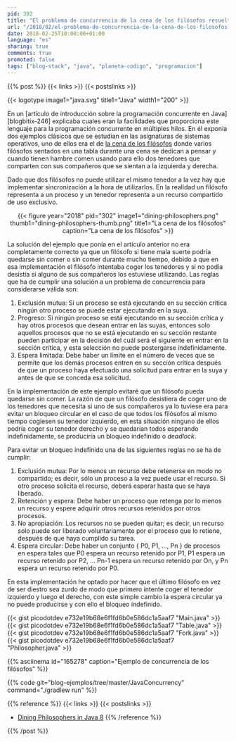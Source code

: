 ```yaml
---
pid: 302
title: "El problema de concurrencia de la cena de los filósofos resuelto con Java"
url: "/2018/02/el-problema-de-concurrencia-de-la-cena-de-los-filosofos-resuelto-con-java/"
date: 2018-02-25T10:00:00+01:00
language: "es"
sharing: true
comments: true
promoted: false
tags: ["blog-stack", "java", "planeta-codigo", "programacion"]
---
```


{{% post %}}
{{< links >}}
{{< postslinks >}}

{{< logotype image1="java.svg" title1="Java" width1="200" >}}

En un [artículo de introducción sobre la programación concurrente en Java][blogbitix-246] explicaba cuales eran la facilidades que proporciona este lenguaje para la programación concurrente en múltiples hilos. En él exponía dos ejemplos clásicos que se estudian en las asignaturas de sistemas operativos, uno de ellos era el de [la cena de los filósofos](https://es.wikipedia.org/wiki/Problema_de_la_cena_de_los_fil%C3%B3sofos) donde varios filósofos sentados en una tabla durante una cena se dedican a pensar y cuando tienen hambre comen usando para ello dos tenedores que comparten con sus compañeros que se sientan a la izquierda y derecha.

Dado que dos filósofos no puede utilizar el mismo tenedor a la vez hay que implementar sincronización a la hora de utilizarlos. En la realidad un filósofo representa a un proceso y un tenedor representa a un recurso compartido de uso exclusivo.

<div class="media" style="text-align: center;">
    {{< figure year="2018" pid="302"
        image1="dining-philosophers.png" thumb1="dining-philosophers-thumb.png" title1="La cena de los filósofos"
        caption="La cena de los filósofos" >}}
</div>

La solución del ejemplo que ponía en el artículo anterior no era completamente correcto ya que un filósofo si tiene mala suerte podría quedarse sin  comer o sin comer durante mucho tiempo, debido a que en esa implementación el filósofo intentaba coger los tenedores y si no podía desistía si alguno de sus compañeros los estuviese utilizando. Las reglas que ha de cumplir una solución a un problema de concurrencia para considerarse válida son:

1. Exclusión mutua: Si un proceso se está ejecutando en su sección crítica ningún otro proceso se puede estar ejecutando en la suya.
2. Progreso: Si ningún proceso se está ejecutando en su sección crítica y hay otros procesos que desean entrar en las suyas, entonces solo aquellos procesos que no se está ejecutando en su sección restante pueden participar en la decisión  del cuál será el siguiente en entrar en la sección crítica, y esta selección no puede postergarse indefinidamente.
3. Espera limitada: Debe haber un límite en el número de veces que se permite que los demás procesos entren en su sección crítica después de que un proceso haya efectuado una solicitud para entrar en la suya y antes de que se conceda esa solicitud.

En la implementación de este ejemplo evitaré que un filósofo pueda quedarse sin comer. La razón de que un filósofo desistiera de coger uno de los tenedores que necesita si uno de sus compañeros ya lo tuviese era para evitar un bloqueo circular en el caso de que todos los filósofos al mismo tiempo cogiesen su tenedor izquierdo, en esta situación ninguno de ellos podría coger su tenedor derecho y se quedarían todos esperando indefinidamente, se produciría un bloqueo indefinido o _deadlock_.

Para evitar un bloqueo indefinido una de las siguientes reglas no se ha de cumplir:

1. Exclusión mutua: Por lo menos un recurso debe retenerse en modo no compartido; es decir, sólo un proceso a la vez puede usar el recurso. Si otro proceso solicita el recurso, deberá esperar hasta que se haya liberado.
2. Retención y espera: Debe haber un proceso que retenga por lo menos un recurso y espere adquirir otros recursos retenidos por otros procesos.
3. No apropiación: Los recursos no se pueden quitar; es decir, un recurso solo puede ser liberado voluntariamente por el proceso que lo retiene, después de que haya cumplido su tarea.
4. Espera circular: Debe haber un conjunto { P0, P1, ..., Pn } de procesos en espera tales que P0 espera un recurso retenido por P1, P1 espera un recurso retenido por P2, ... Pn-1 espera un recurso retenido por On, y Pn espera un recurso retenido por P0.

En esta implementación he optado por hacer que el último filósofo en vez de ser diestro sea zurdo de modo que primero intente coger el tenedor izquierdo y luego el derecho, con este simple cambio la espera circular ya no puede producirse y con ello el bloqueo indefinido.

{{< gist picodotdev e732e19b68e6f1fd6b0e586dc1a5aaf7 "Main.java" >}}
{{< gist picodotdev e732e19b68e6f1fd6b0e586dc1a5aaf7 "Table.java" >}}
{{< gist picodotdev e732e19b68e6f1fd6b0e586dc1a5aaf7 "Fork.java" >}}
{{< gist picodotdev e732e19b68e6f1fd6b0e586dc1a5aaf7 "Philosopher.java" >}}

{{% asciinema id="165278" caption="Ejemplo de concurrencia de los filósofos" %}}

{{% code git="blog-ejemplos/tree/master/JavaConcurrency" command="./gradlew run" %}}

{{% reference %}}
{{< links >}}
{{< postslinks >}}
* [Dining Philosophers in Java 8](https://bruceeckel.github.io/2016/12/29/dining-philosophers-in-java-8/)
{{% /reference %}}

{{% /post %}}
